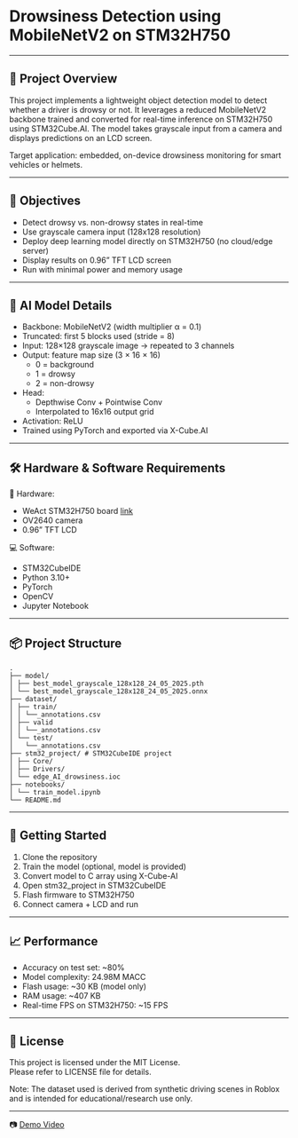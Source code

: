 # Drowsiness Detection using MobileNetV2 on STM32H750

---

## 📌 Project Overview

This project implements a lightweight object detection model to detect whether a driver is drowsy or not. It leverages a reduced MobileNetV2 backbone trained and converted for real-time inference on STM32H750 using STM32Cube.AI. The model takes grayscale input from a camera and displays predictions on an LCD screen.

Target application: embedded, on-device drowsiness monitoring for smart vehicles or helmets.

---

## 🎯 Objectives

- Detect drowsy vs. non-drowsy states in real-time
- Use grayscale camera input (128x128 resolution)
- Deploy deep learning model directly on STM32H750 (no cloud/edge server)
- Display results on 0.96” TFT LCD screen
- Run with minimal power and memory usage

---

## 🧠 AI Model Details

- Backbone: MobileNetV2 (width multiplier α = 0.1)
- Truncated: first 5 blocks used (stride = 8)
- Input: 128×128 grayscale image → repeated to 3 channels
- Output: feature map size (3 × 16 × 16)
  - 0 = background
  - 1 = drowsy
  - 2 = non-drowsy
- Head:
  - Depthwise Conv + Pointwise Conv
  - Interpolated to 16x16 output grid
- Activation: ReLU
- Trained using PyTorch and exported via X-Cube.AI

---

## 🛠 Hardware & Software Requirements

🧩 Hardware:

- WeAct STM32H750 board [link](https://github.com/WeActStudio/MiniSTM32H7xx)
- OV2640 camera 
- 0.96” TFT LCD 

💻 Software:

- STM32CubeIDE
- Python 3.10+
- PyTorch
- OpenCV
- Jupyter Notebook

---

## 📦 Project Structure

```
.
├── model/
│ ├── best_model_grayscale_128x128_24_05_2025.pth
│ └── best_model_grayscale_128x128_24_05_2025.onnx
├── dataset/
│ ├── train/
│ │ └──_annotations.csv
│ ├── valid
│ │ └──_annotations.csv
│ └── test/
│   └──_annotations.csv
├── stm32_project/ # STM32CubeIDE project
│ ├── Core/
│ ├── Drivers/
│ └── edge_AI_drowsiness.ioc
├── notebooks/
│ └── train_model.ipynb
└── README.md
```

---


## 🚀 Getting Started

1. Clone the repository
2. Train the model (optional, model is provided)
3. Convert model to C array using X-Cube-AI
4. Open stm32_project in STM32CubeIDE
5. Flash firmware to STM32H750
6. Connect camera + LCD and run

---


## 📈 Performance

- Accuracy on test set: ~80%
- Model complexity: 24.98M MACC
- Flash usage: ~30 KB (model only)
- RAM usage: ~407 KB
- Real-time FPS on STM32H750: ~15 FPS

---


## 📎 License

This project is licensed under the MIT License.  
Please refer to LICENSE file for details.

Note: The dataset used is derived from synthetic driving scenes in Roblox and is intended for educational/research use only.

---


📷 [Demo Video](https://youtu.be/xnOyMFRJEb4)
